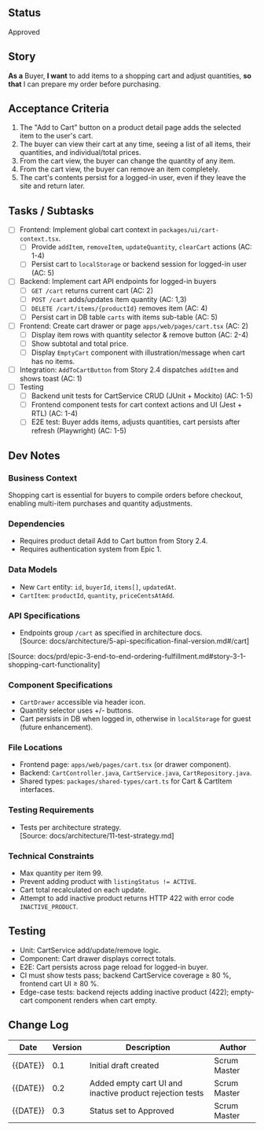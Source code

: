 ## Status
Approved

## Story
**As a** Buyer,
**I want** to add items to a shopping cart and adjust quantities,
**so that** I can prepare my order before purchasing.

## Acceptance Criteria
1. The "Add to Cart" button on a product detail page adds the selected item to the user's cart.
2. The buyer can view their cart at any time, seeing a list of all items, their quantities, and individual/total prices.
3. From the cart view, the buyer can change the quantity of any item.
4. From the cart view, the buyer can remove an item completely.
5. The cart's contents persist for a logged-in user, even if they leave the site and return later.

## Tasks / Subtasks
- [ ] Frontend: Implement global cart context in `packages/ui/cart-context.tsx`.
  - [ ] Provide `addItem`, `removeItem`, `updateQuantity`, `clearCart` actions (AC: 1-4)
  - [ ] Persist cart to `localStorage` or backend session for logged-in user (AC: 5)
- [ ] Backend: Implement cart API endpoints for logged-in buyers
  - [ ] `GET /cart` returns current cart (AC: 2)
  - [ ] `POST /cart` adds/updates item quantity (AC: 1,3)
  - [ ] `DELETE /cart/items/{productId}` removes item (AC: 4)
  - [ ] Persist cart in DB table `carts` with items sub-table (AC: 5)
- [ ] Frontend: Create cart drawer or page `apps/web/pages/cart.tsx` (AC: 2)
  - [ ] Display item rows with quantity selector & remove button (AC: 2-4)
  - [ ] Show subtotal and total price.
  - [ ] Display `EmptyCart` component with illustration/message when cart has no items.
- [ ] Integration: `AddToCartButton` from Story 2.4 dispatches `addItem` and shows toast (AC: 1)
- [ ] Testing
  - [ ] Backend unit tests for CartService CRUD (JUnit + Mockito) (AC: 1-5)
  - [ ] Frontend component tests for cart context actions and UI (Jest + RTL) (AC: 1-4)
  - [ ] E2E test: Buyer adds items, adjusts quantities, cart persists after refresh (Playwright) (AC: 1-5)

## Dev Notes
### Business Context
Shopping cart is essential for buyers to compile orders before checkout, enabling multi-item purchases and quantity adjustments.

### Dependencies
- Requires product detail Add to Cart button from Story 2.4.
- Requires authentication system from Epic 1.

### Data Models
- New `Cart` entity: `id`, `buyerId`, `items[]`, `updatedAt`.
- `CartItem`: `productId`, `quantity`, `priceCentsAtAdd`.

### API Specifications
- Endpoints group `/cart` as specified in architecture docs.  
  [Source: docs/architecture/5-api-specification-final-version.md#/cart]

[Source: docs/prd/epic-3-end-to-end-ordering-fulfillment.md#story-3-1-shopping-cart-functionality]

### Component Specifications
- `CartDrawer` accessible via header icon.
- Quantity selector uses +/- buttons.
- Cart persists in DB when logged in, otherwise in `localStorage` for guest (future enhancement).

### File Locations
- Frontend page: `apps/web/pages/cart.tsx` (or drawer component).
- Backend: `CartController.java`, `CartService.java`, `CartRepository.java`.
- Shared types: `packages/shared-types/cart.ts` for Cart & CartItem interfaces.

### Testing Requirements
- Tests per architecture strategy.  
  [Source: docs/architecture/11-test-strategy.md]

### Technical Constraints
- Max quantity per item 99.
- Prevent adding product with `listingStatus != ACTIVE`.
- Cart total recalculated on each update.
- Attempt to add inactive product returns HTTP 422 with error code `INACTIVE_PRODUCT`.

## Testing
- Unit: CartService add/update/remove logic.
- Component: Cart drawer displays correct totals.
- E2E: Cart persists across page reload for logged-in buyer.
- CI must show tests pass; backend CartService coverage ≥ 80 %, frontend cart UI ≥ 80 %.
- Edge-case tests: backend rejects adding inactive product (422); empty-cart component renders when cart empty.

## Change Log
| Date | Version | Description | Author |
|------|---------|-------------|--------|
| {{DATE}} | 0.1 | Initial draft created | Scrum Master | 
| {{DATE}} | 0.2 | Added empty cart UI and inactive product rejection tests | Scrum Master | 
| {{DATE}} | 0.3 | Status set to Approved | Scrum Master | 